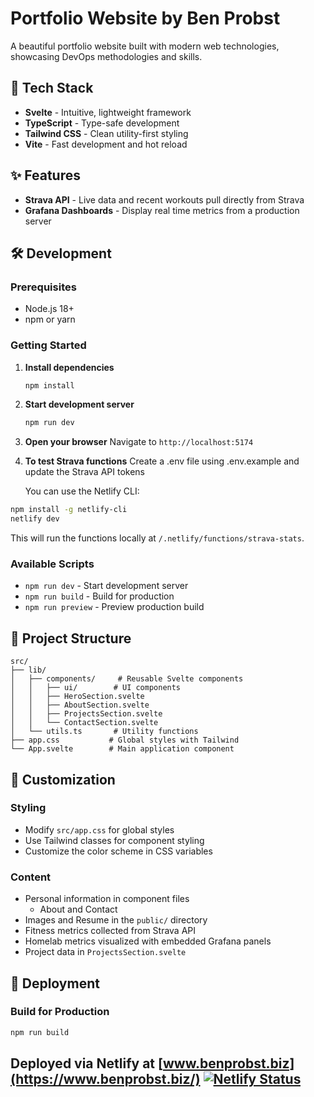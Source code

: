 # Portfolio Website by Ben Probst

A beautiful portfolio website built with modern web technologies, showcasing DevOps methodologies and skills.

## 🚀 Tech Stack

- **Svelte** - Intuitive, lightweight framework
- **TypeScript** - Type-safe development
- **Tailwind CSS** - Clean utility-first styling
- **Vite** - Fast development and hot reload

## ✨ Features

- **Strava API** - Live data and recent workouts pull directly from Strava
- **Grafana Dashboards** - Display real time metrics from a production server

## 🛠️ Development

### Prerequisites

- Node.js 18+ 
- npm or yarn

### Getting Started

1. **Install dependencies**
   ```bash
   npm install
   ```

2. **Start development server**
   ```bash
   npm run dev
   ```

3. **Open your browser**
   Navigate to `http://localhost:5174`

4. **To test Strava functions**
   Create a .env file using .env.example and update the Strava API tokens

   You can use the Netlify CLI:

```bash
npm install -g netlify-cli
netlify dev
```
   This will run the functions locally at `/.netlify/functions/strava-stats`.

### Available Scripts

- `npm run dev` - Start development server
- `npm run build` - Build for production
- `npm run preview` - Preview production build

## 📁 Project Structure

```
src/
├── lib/
│   ├── components/     # Reusable Svelte components
│   │   ├── ui/        # UI components
│   │   ├── HeroSection.svelte
│   │   ├── AboutSection.svelte
│   │   ├── ProjectsSection.svelte
│   │   └── ContactSection.svelte
│   └── utils.ts       # Utility functions
├── app.css           # Global styles with Tailwind
└── App.svelte        # Main application component
```

## 🎨 Customization

### Styling
- Modify `src/app.css` for global styles
- Use Tailwind classes for component styling
- Customize the color scheme in CSS variables

### Content
- Personal information in component files
   - About and Contact
- Images and Resume in the `public/` directory
- Fitness metrics collected from Strava API
- Homelab metrics visualized with embedded Grafana panels
- Project data in `ProjectsSection.svelte`

## 🚢 Deployment

### Build for Production
```bash
npm run build
```

Deployed via Netlify at [www.benprobst.biz](https://www.benprobst.biz/)
[![Netlify Status](https://api.netlify.com/api/v1/badges/e90df316-e7c7-48d9-b2d4-e80a79ae5cba/deploy-status)](https://app.netlify.com/projects/benprobst/deploys)
---